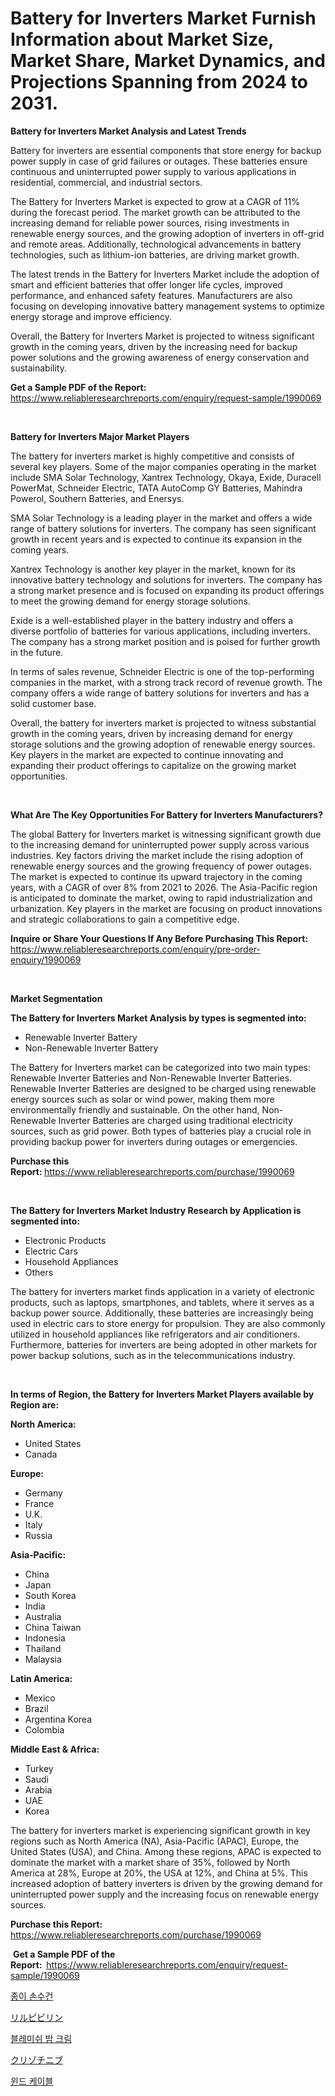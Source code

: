 <p><h1>Battery for Inverters Market Furnish Information about Market Size, Market Share, Market Dynamics, and Projections Spanning from 2024 to 2031.</h1></p><p><strong>Battery for Inverters Market Analysis and Latest Trends</strong></p>
<p><p>Battery for inverters are essential components that store energy for backup power supply in case of grid failures or outages. These batteries ensure continuous and uninterrupted power supply to various applications in residential, commercial, and industrial sectors.</p><p>The Battery for Inverters Market is expected to grow at a CAGR of 11% during the forecast period. The market growth can be attributed to the increasing demand for reliable power sources, rising investments in renewable energy sources, and the growing adoption of inverters in off-grid and remote areas. Additionally, technological advancements in battery technologies, such as lithium-ion batteries, are driving market growth.</p><p>The latest trends in the Battery for Inverters Market include the adoption of smart and efficient batteries that offer longer life cycles, improved performance, and enhanced safety features. Manufacturers are also focusing on developing innovative battery management systems to optimize energy storage and improve efficiency.</p><p>Overall, the Battery for Inverters Market is projected to witness significant growth in the coming years, driven by the increasing need for backup power solutions and the growing awareness of energy conservation and sustainability.</p></p>
<p><strong>Get a Sample PDF of the Report:&nbsp;</strong> <a href="https://www.reliableresearchreports.com/enquiry/request-sample/1990069">https://www.reliableresearchreports.com/enquiry/request-sample/1990069</a></p>
<p>&nbsp;</p>
<p><strong>Battery for Inverters Major Market Players</strong></p>
<p><p>The battery for inverters market is highly competitive and consists of several key players. Some of the major companies operating in the market include SMA Solar Technology, Xantrex Technology, Okaya, Exide, Duracell PowerMat, Schneider Electric, TATA AutoComp GY Batteries, Mahindra Powerol, Southern Batteries, and Enersys.</p><p>SMA Solar Technology is a leading player in the market and offers a wide range of battery solutions for inverters. The company has seen significant growth in recent years and is expected to continue its expansion in the coming years.</p><p>Xantrex Technology is another key player in the market, known for its innovative battery technology and solutions for inverters. The company has a strong market presence and is focused on expanding its product offerings to meet the growing demand for energy storage solutions.</p><p>Exide is a well-established player in the battery industry and offers a diverse portfolio of batteries for various applications, including inverters. The company has a strong market position and is poised for further growth in the future.</p><p>In terms of sales revenue, Schneider Electric is one of the top-performing companies in the market, with a strong track record of revenue growth. The company offers a wide range of battery solutions for inverters and has a solid customer base.</p><p>Overall, the battery for inverters market is projected to witness substantial growth in the coming years, driven by increasing demand for energy storage solutions and the growing adoption of renewable energy sources. Key players in the market are expected to continue innovating and expanding their product offerings to capitalize on the growing market opportunities.</p></p>
<p>&nbsp;</p>
<p><strong>What Are The Key Opportunities For Battery for Inverters Manufacturers?</strong></p>
<p><p>The global Battery for Inverters market is witnessing significant growth due to the increasing demand for uninterrupted power supply across various industries. Key factors driving the market include the rising adoption of renewable energy sources and the growing frequency of power outages. The market is expected to continue its upward trajectory in the coming years, with a CAGR of over 8% from 2021 to 2026. The Asia-Pacific region is anticipated to dominate the market, owing to rapid industrialization and urbanization. Key players in the market are focusing on product innovations and strategic collaborations to gain a competitive edge.</p></p>
<p><strong>Inquire or Share Your Questions If Any Before Purchasing This Report:</strong> <a href="https://www.reliableresearchreports.com/enquiry/pre-order-enquiry/1990069">https://www.reliableresearchreports.com/enquiry/pre-order-enquiry/1990069</a></p>
<p>&nbsp;</p>
<p><strong>Market Segmentation</strong></p>
<p><strong>The Battery for Inverters Market Analysis by types is segmented into:</strong></p>
<p><ul><li>Renewable Inverter Battery</li><li>Non-Renewable Inverter Battery</li></ul></p>
<p><p>The Battery for Inverters market can be categorized into two main types: Renewable Inverter Batteries and Non-Renewable Inverter Batteries. Renewable Inverter Batteries are designed to be charged using renewable energy sources such as solar or wind power, making them more environmentally friendly and sustainable. On the other hand, Non-Renewable Inverter Batteries are charged using traditional electricity sources, such as grid power. Both types of batteries play a crucial role in providing backup power for inverters during outages or emergencies.</p></p>
<p><strong>Purchase this Report:&nbsp;</strong><a href="https://www.reliableresearchreports.com/purchase/1990069">https://www.reliableresearchreports.com/purchase/1990069</a></p>
<p>&nbsp;</p>
<p><strong>The Battery for Inverters Market Industry Research by Application is segmented into:</strong></p>
<p><ul><li>Electronic Products</li><li>Electric Cars</li><li>Household Appliances</li><li>Others</li></ul></p>
<p><p>The battery for inverters market finds application in a variety of electronic products, such as laptops, smartphones, and tablets, where it serves as a backup power source. Additionally, these batteries are increasingly being used in electric cars to store energy for propulsion. They are also commonly utilized in household appliances like refrigerators and air conditioners. Furthermore, batteries for inverters are being adopted in other markets for power backup solutions, such as in the telecommunications industry.</p></p>
<p>&nbsp;</p>
<p><strong>In terms of Region, the Battery for Inverters Market Players available by Region are:</strong></p>
<p>
    <p> <strong> North America: </strong>
        <ul>
            <li>United States</li>
            <li>Canada</li>
        </ul>
        </p> 
    <p> <strong> Europe: </strong>
        <ul>
            <li>Germany</li>
            <li>France</li>
            <li>U.K.</li>
            <li>Italy</li>
            <li>Russia</li>
        </ul>
        </p> 
    <p> <strong> Asia-Pacific: </strong>
        <ul>
            <li>China</li>
            <li>Japan</li>
            <li>South Korea</li>
            <li>India</li>
            <li>Australia</li>
            <li>China Taiwan</li>
            <li>Indonesia</li>
            <li>Thailand</li>
            <li>Malaysia</li>
        </ul>
        </p> 
    <p> <strong> Latin America: </strong>
        <ul>
            <li>Mexico</li>
            <li>Brazil</li>
            <li>Argentina Korea</li>
            <li>Colombia</li>
        </ul>
        </p> 
    <p> <strong> Middle East & Africa: </strong>
        <ul>
            <li>Turkey</li>
            <li>Saudi</li>
            <li>Arabia</li>
            <li>UAE</li>
            <li>Korea</li>
        </ul>
    </p>
    </p>
<p><p>The battery for inverters market is experiencing significant growth in key regions such as North America (NA), Asia-Pacific (APAC), Europe, the United States (USA), and China. Among these regions, APAC is expected to dominate the market with a market share of 35%, followed by North America at 28%, Europe at 20%, the USA at 12%, and China at 5%. This increased adoption of battery inverters is driven by the growing demand for uninterrupted power supply and the increasing focus on renewable energy sources.</p></p>
<p><strong>Purchase this Report: </strong><a href="https://www.reliableresearchreports.com/purchase/1990069">https://www.reliableresearchreports.com/purchase/1990069</a></p>
<p>&nbsp;<strong>Get a Sample PDF of the Report:&nbsp;&nbsp;</strong><a href="https://www.reliableresearchreports.com/enquiry/request-sample/1990069">https://www.reliableresearchreports.com/enquiry/request-sample/1990069</a></p>
<p><strong></strong></p>
<p><p><a href="https://medium.com/@leatharoan20231/%EC%A2%85%EC%9D%B4-%EC%86%90%EC%88%98%EA%B1%B4-%EC%8B%9C%EC%9E%A5-%ED%86%B5%EC%B0%B0-%EC%8B%9C%EC%9E%A5-%EB%8F%99%ED%96%A5-%EC%84%B1%EC%9E%A5-2024%EB%85%84%EB%B6%80%ED%84%B0-2031%EB%85%84%EA%B9%8C%EC%A7%80-%EC%98%88%EC%B8%A1%EB%90%9C-%EA%B2%83-dc591479b696">종이 손수건</a></p><p><a href="https://medium.com/@rusty-marie2024/%E3%83%AA%E3%83%AB%E3%83%94%E3%83%93%E3%83%AA%E3%83%B3%E5%B8%82%E5%A0%B4%E8%A6%8F%E6%A8%A1-%E5%B8%82%E5%A0%B4%E8%A6%8B%E9%80%9A%E3%81%97%E3%81%A8%E5%B8%82%E5%A0%B4%E4%BA%88%E6%B8%AC-2024%E5%B9%B4%E3%81%8B%E3%82%892031%E5%B9%B4%E3%81%BE%E3%81%A7-15dc96e46ffe">リルピビリン</a></p><p><a href="https://medium.com/@thib_harou/%EB%B8%94%EB%A0%88%EB%AF%B8%EC%8B%9C-%EB%B2%94%ED%81%AC%EB%A6%BC-%EC%8B%9C%EC%9E%A5%EC%9D%80-%EC%8B%9C%EC%9E%A5-%EC%A0%90%EC%9C%A0%EC%9C%A8-%EC%8B%9C%EC%9E%A5-%ED%8A%B8%EB%A0%8C%EB%93%9C-%EB%B0%8F-%EC%8B%9C%EC%9E%A5-%EC%84%B1%EC%9E%A5%EC%97%90-%EA%B4%80%ED%95%9C-%EC%A0%95%EB%B3%B4%EB%A5%BC-%EC%A0%9C%EA%B3%B5%ED%95%A9%EB%8B%88%EB%8B%A4-3300b2952dcb">블레미쉬 밤 크림</a></p><p><a href="https://medium.com/@marcosoenrt565736/%E3%82%AF%E3%83%AA%E3%82%BE%E3%83%81%E3%83%8B%E3%83%96%E5%B8%82%E5%A0%B4%E8%AA%BF%E6%9F%BB%E3%83%AC%E3%83%9D%E3%83%BC%E3%83%88-%E3%81%9D%E3%81%AE%E6%AD%B4%E5%8F%B2%E3%81%A82031%E5%B9%B4%E3%81%BE%E3%81%A7%E3%81%AE%E4%BA%88%E6%B8%AC-12b47ec75ecb">クリゾチニブ</a></p><p><a href="https://github.com/wallacBahrtyinger567686/Market-Research-Report-List-1/blob/main/881898815196.md">윈드 케이블</a></p></p>